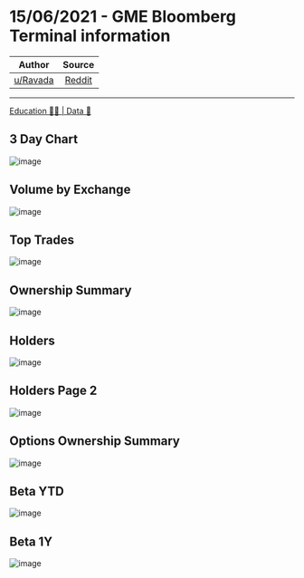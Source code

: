 15/06/2021 - GME Bloomberg Terminal information
===============================================

| Author       | Source       | 
| :-------------: |:-------------:|
|  [u/Ravada](https://www.reddit.com/user/Ravada/) | [Reddit](https://www.reddit.com/r/Superstonk/comments/o0ogwo/15062021_gme_bloomberg_terminal_information/) | 

---

[Education 👨‍🏫 | Data 🔢](https://www.reddit.com/r/Superstonk/search?q=flair_name%3A%22Education%20%F0%9F%91%A8%E2%80%8D%F0%9F%8F%AB%20%7C%20Data%20%F0%9F%94%A2%22&restrict_sr=1)

## 3 Day Chart
![image](https://user-images.githubusercontent.com/82035192/128189986-89f3be3d-689c-4582-a54d-53f040f68cec.png)


## Volume by Exchange
![image](https://user-images.githubusercontent.com/82035192/128189999-5fb9e1e1-d6e6-4b37-997b-f5abf40f7a59.png)


## Top Trades
![image](https://user-images.githubusercontent.com/82035192/128190008-9400f44a-6dd3-49c2-927c-bcf5a0065997.png)


## Ownership Summary
![image](https://user-images.githubusercontent.com/82035192/128190014-09394e4e-9077-4dc9-ada4-fa211612d30f.png)


## Holders
![image](https://user-images.githubusercontent.com/82035192/128190020-08ead049-aaf3-456d-b9bc-8064ea28a3dc.png)


## Holders Page 2
![image](https://user-images.githubusercontent.com/82035192/128190033-fa5ccfb5-ff78-4b0d-94a3-d26fd9463237.png)


## Options Ownership Summary 
![image](https://user-images.githubusercontent.com/82035192/128190051-bb26d352-7d66-4dae-9b5a-626959773e48.png)


## Beta YTD
![image](https://user-images.githubusercontent.com/82035192/128190064-01d7ec0f-b9a4-4988-995b-b5ed9aa3072a.png)


## Beta 1Y
![image](https://user-images.githubusercontent.com/82035192/128190074-6e4f6c8d-2aa3-41c3-9cc4-e9040fb117cf.png)

